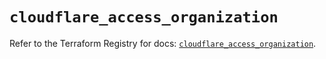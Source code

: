 # `cloudflare_access_organization`

Refer to the Terraform Registry for docs: [`cloudflare_access_organization`](https://registry.terraform.io/providers/cloudflare/cloudflare/4.40.0/docs/resources/access_organization).
